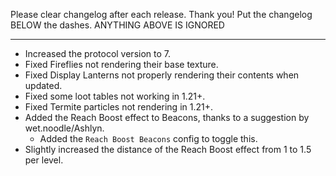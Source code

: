 Please clear changelog after each release.
Thank you!
Put the changelog BELOW the dashes. ANYTHING ABOVE IS IGNORED

-----------------
- Increased the protocol version to 7.
- Fixed Fireflies not rendering their base texture.
- Fixed Display Lanterns not properly rendering their contents when updated.
- Fixed some loot tables not working in 1.21+.
- Fixed Termite particles not rendering in 1.21+.
- Added the Reach Boost effect to Beacons, thanks to a suggestion by wet.noodle/Ashlyn.
  - Added the `Reach Boost Beacons` config to toggle this.
- Slightly increased the distance of the Reach Boost effect from 1 to 1.5 per level.
